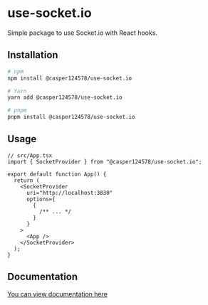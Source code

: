 # use-socket.io

Simple package to use Socket.io with React hooks.

## Installation

```bash
# npm
npm install @casper124578/use-socket.io

# Yarn
yarn add @casper124578/use-socket.io

# pnpm
pnpm install @casper124578/use-socket.io
```

## Usage

```tsx
// src/App.tsx
import { SocketProvider } from "@casper124578/use-socket.io";

export default function App() {
  return (
    <SocketProvider
      uri="http://localhost:3030"
      options={
        {
          /** ... */
        }
      }
    >
      <App />
    </SocketProvider>
  );
}
```

## Documentation

[You can view documentation here](https://github.com/Dev-CasperTheGhost/use-socket.io/blob/main/docs/README.md)
